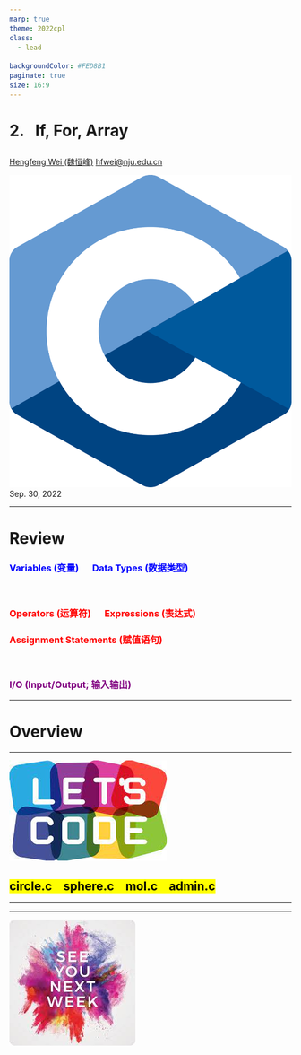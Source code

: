 ```yaml
---
marp: true
theme: 2022cpl
class:
  - lead

backgroundColor: #FED8B1
paginate: true
size: 16:9
---
```

# <p id = "small-caps">2. &nbsp; If, For, Array</p>

[Hengfeng Wei (魏恒峰)](https://hengxin.github.io/)
hfwei@nju.edu.cn

![w:200](figs/C.png)
Sep. 30, 2022

---
# Review

### <font color = "blue">Variables (变量) &emsp; Data Types (数据类型)</font>

<br>

### <font color = "red">Operators (运算符) &emsp; Expressions (表达式)
### Assignment Statements (赋值语句)</font>

<br>

### <font color = "purple">I/O (Input/Output; 输入输出)</font>

---
# Overview


---
![w:700](figs/lets-code.jpeg)

## <mark>circle.c &ensp; sphere.c &ensp; mol.c &ensp; admin.c</mark>

---

---
![bg w:600](figs/see-you.jpeg)